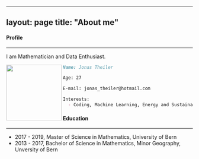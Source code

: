 
---
layout: page
title: "About me"
---


#### Profile
---

I am Mathematician and Data Enthusiast. 

<img align="left" width="150" src="https://user-images.githubusercontent.com/80971809/112206002-b7c0cd80-8c15-11eb-85e4-e0ce6bf05f52.jpg">


```markdown
Name: Jonas Theiler

Age: 27

E-mail: jonas_theiler@hotmail.com

Interests:
  - Coding, Machine Learning, Energy and Sustainability, Insurances


```


#### Education
---

  - 2017 - 2019, Master of Science in Mathematics, University of Bern
  - 2013 - 2017, Bachelor of Science in Mathematics, Minor Geography, Unversity of Bern

